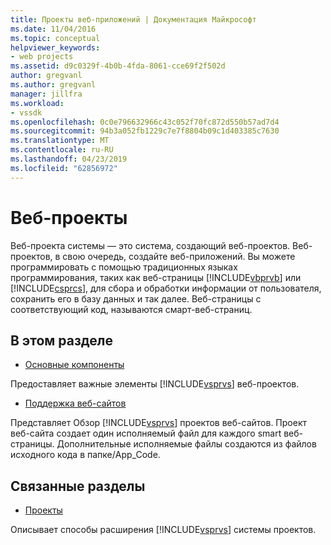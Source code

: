 ```yaml
---
title: Проекты веб-приложений | Документация Майкрософт
ms.date: 11/04/2016
ms.topic: conceptual
helpviewer_keywords:
- web projects
ms.assetid: d9c0329f-4b0b-4fda-8061-cce69f2f502d
author: gregvanl
ms.author: gregvanl
manager: jillfra
ms.workload:
- vssdk
ms.openlocfilehash: 0c0e796632966c43c052f70fc872d550b57ad7d4
ms.sourcegitcommit: 94b3a052fb1229c7e7f8804b09c1d403385c7630
ms.translationtype: MT
ms.contentlocale: ru-RU
ms.lasthandoff: 04/23/2019
ms.locfileid: "62856972"
---
```

# <a name="web-projects"></a>Веб-проекты
Веб-проекта системы — это система, создающий веб-проектов. Веб-проектов, в свою очередь, создайте веб-приложений. Вы можете программировать с помощью традиционных языках программирования, таких как веб-страницы [!INCLUDE[vbprvb](../../code-quality/includes/vbprvb_md.md)] или [!INCLUDE[csprcs](../../data-tools/includes/csprcs_md.md)], для сбора и обработки информации от пользователя, сохранить его в базу данных и так далее. Веб-страницы с соответствующий код, называются смарт-веб-страниц.

## <a name="in-this-section"></a>В этом разделе
- [Основные компоненты](../../extensibility/internals/web-project-essentials.md)

 Предоставляет важные элементы [!INCLUDE[vsprvs](../../code-quality/includes/vsprvs_md.md)] веб-проектов.

- [Поддержка веб-сайтов](../../extensibility/internals/web-site-support.md)

 Представляет Обзор [!INCLUDE[vsprvs](../../code-quality/includes/vsprvs_md.md)] проектов веб-сайтов. Проект веб-сайта создает один исполняемый файл для каждого smart веб-страницы. Дополнительные исполняемые файлы создаются из файлов исходного кода в папке/App_Code.

## <a name="related-sections"></a>Связанные разделы
- [Проекты](../../extensibility/internals/projects.md)

 Описывает способы расширения [!INCLUDE[vsprvs](../../code-quality/includes/vsprvs_md.md)] системы проектов.